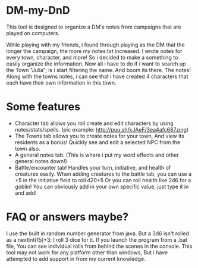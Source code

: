 # DM-my-DnD

This tool is designed to organize a DM's notes from campaigns that are played on computers. 

While playing with my friends, i found through playing as the DM that the longer the campaign, the more my notes.txt increased. 
I wrote notes for every town, character, and more! So i decided to make a something to easily organize the information.
Now all i have to do if i want to search up the Town "Julia", is i start filtering the name. And boom its there. The notes!
Along with the towns notes, i can see that i have created 4 characters that each have their own information in this town.

# Some features

- Character tab allows you roll create and edit characters by using notes/stats/spells. (pic example: http://puu.sh/kJAeF/3ea4afc687.png)
- The Towns tab allows you to create notes for your town, And view its residents as a bonus! Quickly see and edit a selected NPC from the town also.
- A general notes tab. (This is where i put my word effects and other general notes down!)
- Battle/encounter tab! Handles your turn, initiative, and health of creatures easily. 
When adding creatures to the battle tab, you can use a +5 in the initiative field to roll d20+5
Or you can roll health like 2d6 for a goblin! 
You can obviously add in your own specific value, just type it in and add!


# FAQ or answers maybe?

I use the built in random number generator from java. But a 3d6 isn't rolled as a nextInt(15)+3; I roll 3 dice for it. 
If you launch the program from a .bat file, You can see individual rolls from behind the scenes in the console.
This tool may not work for any platform other than windows, But i have attempted to add support in from my current knowledge. 
